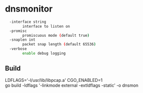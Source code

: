 # dnsmonitor

```bash
  -interface string
        interface to listen on
  -promisc
        promiscuous mode (default true)
  -snaplen int
        packet snap length (default 65536)
  -verbose
        enable debug logging
```

## Build

LDFLAGS='-l/usr/lib/libpcap.a' CGO_ENABLED=1 \
    go build -ldflags '-linkmode external -extldflags -static' -o dnsmon
